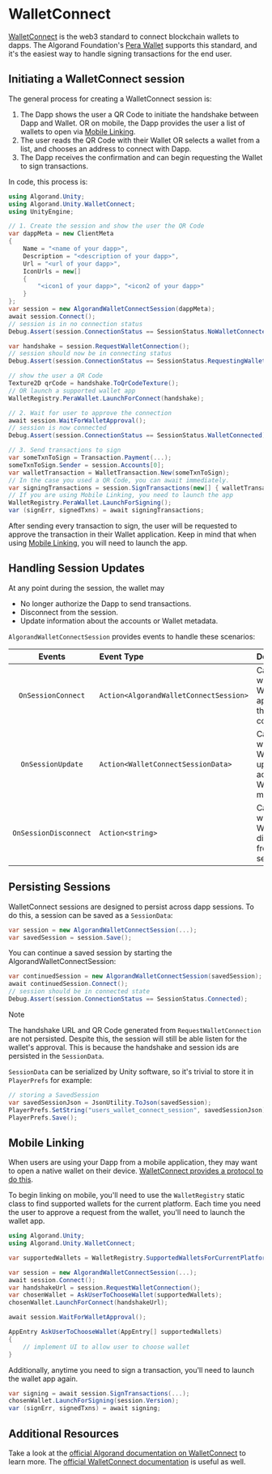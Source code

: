 # WalletConnect

[WalletConnect](https://walletconnect.com/) is the web3 standard to connect blockchain wallets to dapps.
The Algorand Foundation's [Pera Wallet](https://algorandwallet.com/) supports this standard, and it's
the easiest way to handle signing transactions for the end user.

## Initiating a WalletConnect session

The general process for creating a WalletConnect session is:

1. The Dapp shows the user a QR Code to initiate the handshake between Dapp and Wallet. OR on mobile, the Dapp
   provides the user a list of wallets to open via [Mobile Linking](#mobile-linking).
2. The user reads the QR Code with their Wallet OR selects a wallet from a list, and chooses an address to connect with Dapp.
3. The Dapp receives the confirmation and can begin requesting the Wallet to sign transactions.

In code, this process is:

```csharp
using Algorand.Unity;
using Algorand.Unity.WalletConnect;
using UnityEngine;

// 1. Create the session and show the user the QR Code
var dappMeta = new ClientMeta
{
    Name = "<name of your dapp>",
    Description = "<description of your dapp>",
    Url = "<url of your dapp>",
    IconUrls = new[]
    {
        "<icon1 of your dapp>", "<icon2 of your dapp>"
    }
};
var session = new AlgorandWalletConnectSession(dappMeta);
await session.Connect();
// session is in no connection status
Debug.Assert(session.ConnectionStatus == SessionStatus.NoWalletConnected);

var handshake = session.RequestWalletConnection();
// session should now be in connecting status
Debug.Assert(session.ConnectionStatus == SessionStatus.RequestingWalletConnection);

// show the user a QR Code
Texture2D qrCode = handshake.ToQrCodeTexture();
// OR launch a supported wallet app
WalletRegistry.PeraWallet.LaunchForConnect(handshake);

// 2. Wait for user to approve the connection
await session.WaitForWalletApproval();
// session is now connected
Debug.Assert(session.ConnectionStatus == SessionStatus.WalletConnected);

// 3. Send transactions to sign
var someTxnToSign = Transaction.Payment(...);
someTxnToSign.Sender = session.Accounts[0];
var walletTransaction = WalletTransaction.New(someTxnToSign);
// In the case you used a QR Code, you can await immediately.
var signingTransactions = session.SignTransactions(new[] { walletTransaction });
// If you are using Mobile Linking, you need to launch the app
WalletRegistry.PeraWallet.LaunchForSigning();
var (signErr, signedTxns) = await signingTransactions;
```

After sending every transaction to sign, the user will be requested to approve the transaction
in their Wallet application. Keep in mind that when using [Mobile Linking](#mobile-linking),
you will need to launch the app.

## Handling Session Updates

At any point during the session, the wallet may

- No longer authorize the Dapp to send transactions.
- Disconnect from the session.
- Update information about the accounts or Wallet metadata.

`AlgorandWalletConnectSession` provides events to handle these scenarios:

|        Events         | Event Type                             | Description                                                |
| :-------------------: | :------------------------------------- | :--------------------------------------------------------- |
|  `OnSessionConnect`   | `Action<AlgorandWalletConnectSession>` | Called when the Wallet approves the connection             |
|   `OnSessionUpdate`   | `Action<WalletConnectSessionData>`     | Called when the Wallet updates accounts or Wallet metadata |
| `OnSessionDisconnect` | `Action<string>`                       | Called when the Wallet disconnects from the session        |

## Persisting Sessions

WalletConnect sessions are designed to persist across dapp sessions. To do this, a session
can be saved as a `SessionData`:

```csharp
var session = new AlgorandWalletConnectSession(...);
var savedSession = session.Save();
```

You can continue a saved session by starting the AlgorandWalletConnectSession:

```csharp
var continuedSession = new AlgorandWalletConnectSession(savedSession);
await continuedSession.Connect();
// session should be in connected state
Debug.Assert(session.ConnectionStatus == SessionStatus.Connected);
```

> [!Note]
> The handshake URL and QR Code generated from `RequestWalletConnection` are not persisted.
> Despite this, the session will still be able listen for the wallet's approval. This is because
> the handshake and session ids are persisted in the `SessionData`.

`SessionData` can be serialized by Unity software, so it's trivial to store it in `PlayerPrefs` for example:

```csharp
// storing a SavedSession
var savedSessionJson = JsonUtility.ToJson(savedSession);
PlayerPrefs.SetString("users_wallet_connect_session", savedSessionJson);
PlayerPrefs.Save();
```

## Mobile Linking

When users are using your Dapp from a mobile application, they may want to open a native wallet
on their device. [WalletConnect provides a protocol to do this](https://docs.walletconnect.com/mobile-linking).

To begin linking on mobile, you'll need to use the `WalletRegistry` static class to find supported
wallets for the current platform. Each time you need the user to approve a request from the wallet, you'll need
to launch the wallet app.

```csharp
using Algorand.Unity;
using Algorand.Unity.WalletConnect;

var supportedWallets = WalletRegistry.SupportedWalletsForCurrentPlatform;

var session = new AlgorandWalletConnectSession(...);
await session.Connect();
var handshakeUrl = session.RequestWalletConnection();
var chosenWallet = AskUserToChooseWallet(supportedWallets);
chosenWallet.LaunchForConnect(handshakeUrl);

await session.WaitForWalletApproval();

AppEntry AskUserToChooseWallet(AppEntry[] supportedWallets)
{
    // implement UI to allow user to choose wallet
}
```

Additionally, anytime you need to sign a transaction, you'll need to launch the wallet app again.

```csharp
var signing = await session.SignTransactions(...);
chosenWallet.LaunchForSigning(session.Version);
var (signErr, signedTxns) = await signing;
```

## Additional Resources

Take a look at the [official Algorand documentation on WalletConnect](https://developer.algorand.org/docs/get-details/walletconnect/) to learn more.
The [official WalletConnect documentation]("https://docs.walletconnect.com/") is useful as well.
